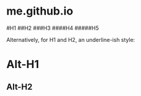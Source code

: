 # me.github.io
#H1
##H2
###H3
####H4
#####H5

Alternatively, for H1 and H2, an underline-ish style:

Alt-H1
======

Alt-H2
------
